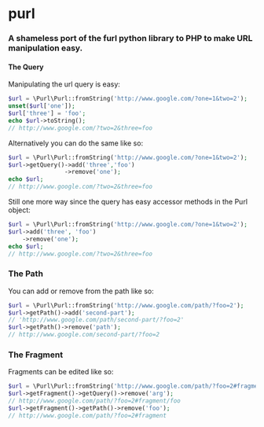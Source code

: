 purl
====

### A shameless port of the furl python library to PHP to make URL manipulation easy.

#### The Query

Manipulating the url query is easy:
```php
$url = \Purl\Purl::fromString('http://www.google.com/?one=1&two=2');
unset($url['one']);
$url['three'] = 'foo';
echo $url->toString();
// http://www.google.com/?two=2&three=foo
````

Alternatively you can do the same like so:
```php
$url = \Purl\Purl::fromString('http://www.google.com/?one=1&two=2');
$url->getQuery()->add('three','foo')
                ->remove('one');
echo $url;
// http://www.google.com/?two=2&three=foo
```

Still one more way since the query has easy accessor methods in the Purl object:
```php
$url = \Purl\Purl::fromString('http://www.google.com/?one=1&two=2');
$url->add('three', 'foo')
    ->remove('one');
echo $url;
// http://www.google.com/?two=2&three=foo
```

### The Path

You can add or remove from the path like so:
```php
$url = \Purl\Purl::fromString('http://www.google.com/path/?foo=2');
$url->getPath()->add('second-part');
// 'http://www.google.com/path/second-part/?foo=2'
$url->getPath()->remove('path');
// http://www.google.com/second-part/?foo=2
```

### The Fragment

Fragments can be edited like so:
```php
$url = \Purl\Purl::fromString('http://www.google.com/path/?foo=2#fragment/foo?arg=one');
$url->getFragment()->getQuery()->remove('arg');
// http://www.google.com/path/?foo=2#fragment/foo
$url->getFragment()->getPath()->remove('foo');
// http://www.google.com/path/?foo=2#fragment
```


